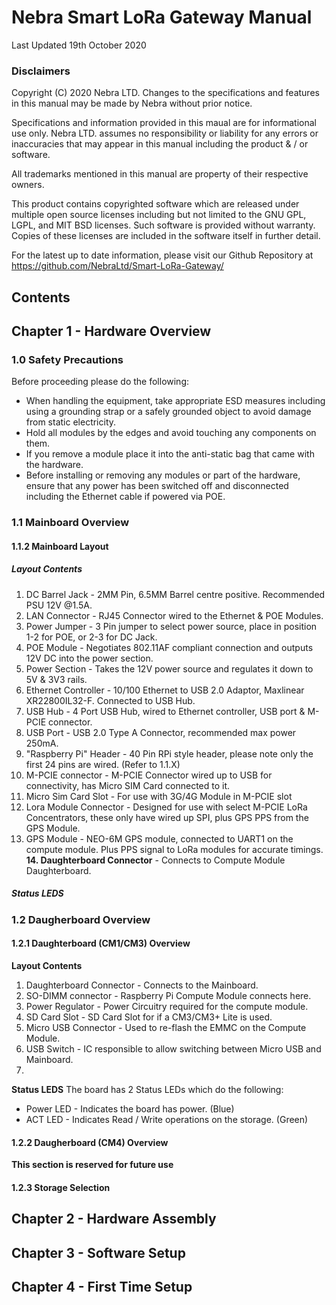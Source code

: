 # Nebra Smart LoRa Gateway Manual

Last Updated 19th October 2020

### Disclaimers
Copyright (C) 2020 Nebra LTD.
Changes to the specifications and features in this manual may be made by Nebra without prior notice.

Specifications and information provided in this maual are for informational use only. Nebra LTD. assumes no responsibility or liability for any errors or inaccuracies that may appear in this manual including the product & / or software.

All trademarks mentioned in this manual are property of their respective owners.

This product contains copyrighted software which are released under multiple open source licenses including but not limited to the GNU GPL, LGPL, and MIT BSD licenses. Such software is provided without warranty. Copies of these licenses are included in the software itself in further detail.

For the latest up to date information, please visit our Github Repository at https://github.com/NebraLtd/Smart-LoRa-Gateway/

## Contents


## Chapter 1 - Hardware Overview

### 1.0 Safety Precautions
Before proceeding please do the following:

* When handling the equipment, take appropriate ESD measures including using a grounding strap or a safely grounded object to avoid damage from static electricity.
* Hold all modules by the edges and avoid touching any components on them.
* If you remove a module place it into the anti-static bag that came with the hardware.
* Before installing or removing any modules or part of the hardware, ensure that any power has been switched off and disconnected including the Ethernet cable if powered via POE.


### 1.1 Mainboard Overview

#### 1.1.2 Mainboard Layout


##### Layout Contents

1. DC Barrel Jack - 2MM Pin, 6.5MM Barrel centre positive. Recommended PSU 12V @1.5A.
2. LAN Connector - RJ45 Connector wired to the Ethernet & POE Modules.
3. Power Jumper - 3 Pin jumper to select power source, place in position 1-2 for POE, or 2-3 for DC Jack.
4. POE Module - Negotiates 802.11AF compliant connection and outputs 12V DC into the power section.
5. Power Section - Takes the 12V power source and regulates it down to 5V & 3V3 rails.
6. Ethernet Controller - 10/100 Ethernet to USB 2.0 Adaptor, Maxlinear XR22800IL32-F. Connected to USB Hub.
7. USB Hub - 4 Port USB Hub, wired to Ethernet controller, USB port & M-PCIE connector.
8. USB Port - USB 2.0 Type A Connector, recommended max power 250mA.
9. "Raspberry Pi" Header - 40 Pin RPi style header, please note only the first 24 pins are wired. (Refer to 1.1.X)
10. M-PCIE connector - M-PCIE Connector wired up to USB for connectivity, has Micro SIM Card connected to it.
11. Micro Sim Card Slot - For use with 3G/4G Module in M-PCIE slot
12. Lora Module Connector - Designed for use with select M-PCIE LoRa Concentrators, these only have wired up SPI, plus GPS PPS from the GPS Module.
13. GPS Module - NEO-6M GPS module, connected to UART1 on the compute module. Plus PPS signal to LoRa modules for accurate timings.
**14. Daughterboard Connector** - Connects to Compute Module Daughterboard.

##### Status LEDS



### 1.2 Daugherboard Overview


#### 1.2.1 Daughterboard (CM1/CM3) Overview

**Layout Contents**
1. Daughterboard Connector - Connects to the Mainboard.
2. SO-DIMM connector - Raspberry Pi Compute Module connects here.
3. Power Regulator - Power Circuitry required for the compute module.
4. SD Card Slot - SD Card Slot for if a CM3/CM3+ Lite is used.
5. Micro USB Connector - Used to re-flash the EMMC on the Compute Module.
6. USB Switch - IC responsible to allow switching between Micro USB and Mainboard.
7.

**Status LEDS**
The board has 2 Status LEDs which do the following:
* Power LED - Indicates the board has power. (Blue)
* ACT LED - Indicates Read / Write operations on the storage. (Green)



#### 1.2.2 Daugherboard (CM4) Overview
**This section is reserved for future use**

#### 1.2.3 Storage Selection




## Chapter 2 - Hardware Assembly

## Chapter 3 - Software Setup

## Chapter 4 - First Time Setup
